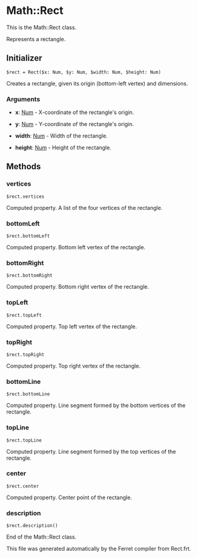 # Math::Rect

This is the Math::Rect class.

Represents a rectangle.


## Initializer

```
$rect = Rect($x: Num, $y: Num, $width: Num, $height: Num)
```

Creates a rectangle, given its origin (bottom-left vertex) and dimensions.


### Arguments

* __x__: [Num](/doc/std/Number.md) - X-coordinate of the rectangle's origin.

* __y__: [Num](/doc/std/Number.md) - Y-coordinate of the rectangle's origin.

* __width__: [Num](/doc/std/Number.md) - Width of the rectangle.

* __height__: [Num](/doc/std/Number.md) - Height of the rectangle.

## Methods

### vertices

```
$rect.vertices
```

Computed property. A list of the four vertices of the rectangle.



### bottomLeft

```
$rect.bottomLeft
```

Computed property. Bottom left vertex of the rectangle.



### bottomRight

```
$rect.bottomRight
```

Computed property. Bottom right vertex of the rectangle.



### topLeft

```
$rect.topLeft
```

Computed property. Top left vertex of the rectangle.



### topRight

```
$rect.topRight
```

Computed property. Top right vertex of the rectangle.



### bottomLine

```
$rect.bottomLine
```

Computed property. Line segment formed by the bottom vertices of the rectangle.



### topLine

```
$rect.topLine
```

Computed property. Line segment formed by the top vertices of the rectangle.



### center

```
$rect.center
```

Computed property. Center point of the rectangle.



### description

```
$rect.description()
```





End of the Math::Rect class.

This file was generated automatically by the Ferret compiler from
Rect.frt.